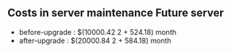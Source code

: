 ## Costs in server maintenance Future server

* before-upgrade : $(10000.42 2 + 524.18) month
* after-upgrade : $(20000.84 2 + 584.18) month
